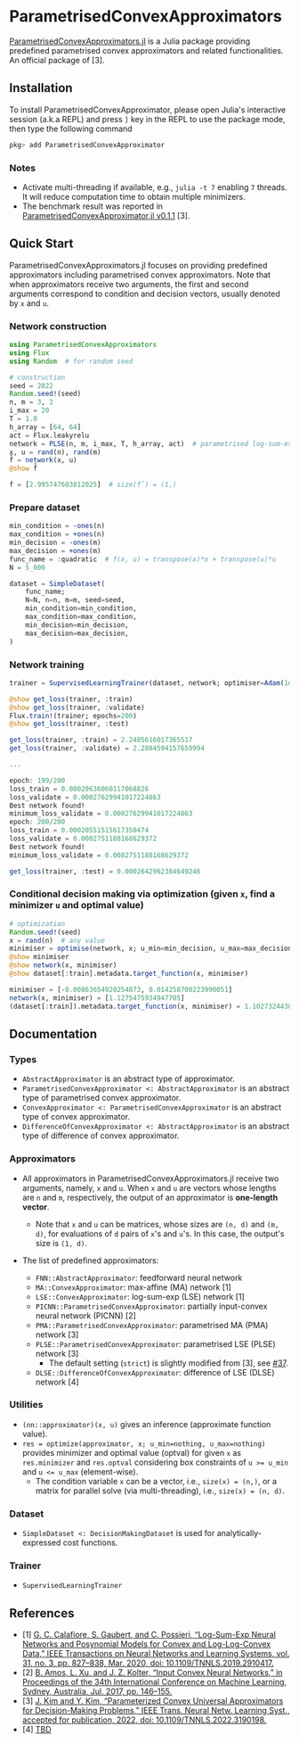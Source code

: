 # ParametrisedConvexApproximators
[ParametrisedConvexApproximators.jl](https://github.com/JinraeKim/ParametrisedConvexApproximators.jl)
is a Julia package providing predefined parametrised convex approximators and related functionalities.
An official package of [3].


## Installation
To install ParametrisedConvexApproximator,
please open Julia's interactive session (a.k.a REPL) and press `]` key
in the REPL to use the package mode, then type the following command

```julia
pkg> add ParametrisedConvexApproximator
```

### Notes
- Activate multi-threading if available, e.g., `julia -t 7` enabling `7` threads.
It will reduce computation time to obtain multiple minimizers.
- The benchmark result was reported in [ParametrisedConvexApproximator.jl v0.1.1](https://github.com/JinraeKim/ParametrisedConvexApproximators.jl/tree/v0.1.1) [3].

## Quick Start
ParametrisedConvexApproximators.jl focuses on providing predefined approximators
including parametrised convex approximators.
Note that when approximators receive two arguments, the first and second arguments correspond to
condition and decision vectors, usually denoted by `x` and `u`.

### Network construction
```julia
using ParametrisedConvexApproximators
using Flux
using Random  # for random seed

# construction
seed = 2022
Random.seed!(seed)
n, m = 3, 2
i_max = 20
T = 1.0
h_array = [64, 64]
act = Flux.leakyrelu
network = PLSE(n, m, i_max, T, h_array, act)  # parametrised log-sum-exp (PLSE) network
x, u = rand(n), rand(m)
f̂ = network(x, u)
@show f̂
```

```julia
f̂ = [2.995747603812025]  # size(f̂) = (1,)
```

### Prepare dataset
```julia
min_condition = -ones(n)
max_condition = +ones(n)
min_decision = -ones(m)
max_decision = +ones(m)
func_name = :quadratic  # f(x, u) = transpose(x)*x + transpose(u)*u
N = 5_000

dataset = SimpleDataset(
    func_name;
    N=N, n=n, m=m, seed=seed,
    min_condition=min_condition,
    max_condition=max_condition,
    min_decision=min_decision,
    max_decision=max_decision,
)
```

### Network training
```julia
trainer = SupervisedLearningTrainer(dataset, network; optimiser=Adam(1e-4))

@show get_loss(trainer, :train)
@show get_loss(trainer, :validate)
Flux.train!(trainer; epochs=200)
@show get_loss(trainer, :test)
```

```julia
get_loss(trainer, :train) = 2.2485616017365517
get_loss(trainer, :validate) = 2.2884594157659994

...

epoch: 199/200
loss_train = 0.00020636060117068826
loss_validate = 0.00027629941017224863
Best network found!
minimum_loss_validate = 0.00027629941017224863
epoch: 200/200
loss_train = 0.00020551515617350474
loss_validate = 0.0002751188168629372
Best network found!
minimum_loss_validate = 0.0002751188168629372

get_loss(trainer, :test) = 0.0002642962384649246
```

### Conditional decision making via optimization (given `x`, find a minimizer `u` and optimal value)
```julia
# optimization
Random.seed!(seed)
x = rand(n)  # any value
minimiser = optimise(network, x; u_min=min_decision, u_max=max_decision)  # minimsation
@show minimiser
@show network(x, minimiser)
@show dataset[:train].metadata.target_function(x, minimiser)
```

```julia
minimiser = [-0.00863654920254873, 0.014258700223990051]
network(x, minimiser) = [1.1275475934947705]
(dataset[:train]).metadata.target_function(x, minimiser) = 1.1027324438048691
```

## Documentation
### Types
- `AbstractApproximator` is an abstract type of approximator.
- `ParametrisedConvexApproximator <: AbstractApproximator` is an abstract type of parametrised convex approximator.
- `ConvexApproximator <: ParametrisedConvexApproximator` is an abstract type of convex approximator.
- `DifferenceOfConvexApproximator <: AbstractApproximator` is an abstract type of difference of convex approximator.

### Approximators
- All approximators in ParametrisedConvexApproximators.jl receive two arguments, namely, `x` and `u`.
When `x` and `u` are vectors whose lengths are `n` and `m`, respectively,
the output of an approximator is **one-length vector**.
    - Note that `x` and `u` can be matrices, whose sizes are `(n, d)` and `(m, d)`,
    for evaluations of `d` pairs of `x`'s and `u`'s.
    In this case, the output's size is `(1, d)`.

- The list of predefined approximators:
    - `FNN::AbstractApproximator`: feedforward neural network
    - `MA::ConvexApproximator`: max-affine (MA) network [1]
    - `LSE::ConvexApproximator`: log-sum-exp (LSE) network [1]
    - `PICNN::ParametrisedConvexApproximator`: partially input-convex neural network (PICNN) [2]
    - `PMA::ParametrisedConvexApproximator`: parametrised MA (PMA) network [3]
    - `PLSE::ParametrisedConvexApproximator`: parametrised LSE (PLSE) network [3]
        - The default setting (`strict`) is slightly modified from [3], see [#37](https://github.com/JinraeKim/ParametrisedConvexApproximators.jl/pull/37).
    - `DLSE::DifferenceOfConvexApproximator`: difference of LSE (DLSE) network [4]

### Utilities
- `(nn::approximator)(x, u)` gives an inference (approximate function value).
- `res = optimize(approximator, x; u_min=nothing, u_max=nothing)` provides
minimizer and optimal value (optval) for given `x` as `res.minimizer` and `res.optval`
considering box constraints of `u >= u_min` and `u <= u_max` (element-wise).
    - The condition variable `x` can be a vector, i.e., `size(x) = (n,)`,
    or a matrix for parallel solve (via multi-threading), i.e., `size(x) = (n, d)`.

### Dataset
- `SimpleDataset <: DecisionMakingDataset` is used for analytically-expressed cost functions.

### Trainer
- `SupervisedLearningTrainer`



## References
- [1] [G. C. Calafiore, S. Gaubert, and C. Possieri, “Log-Sum-Exp Neural Networks and Posynomial Models for Convex and Log-Log-Convex Data,” IEEE Transactions on Neural Networks and Learning Systems, vol. 31, no. 3, pp. 827–838, Mar. 2020, doi: 10.1109/TNNLS.2019.2910417.](https://ieeexplore.ieee.org/abstract/document/8715799?casa_token=ptHxee1NJ30AAAAA:etAIY0UkR0yg6YK7mgtEzCzHavM0d6Cos1VNzpn0cw5hbiEnFnAxNDm1rflWjDAOa-iO6xU5Lg)
- [2] [B. Amos, L. Xu, and J. Z. Kolter, “Input Convex Neural Networks,” in Proceedings of the 34th International Conference on Machine Learning, Sydney, Australia, Jul. 2017, pp. 146–155.](http://proceedings.mlr.press/v70/amos17b.html)
- [3] [J. Kim and Y. Kim, “Parameterized Convex Universal Approximators for Decision-Making Problems,” IEEE Trans. Neural Netw. Learning Syst., accepted for publication, 2022, doi: 10.1109/TNNLS.2022.3190198.](https://ieeexplore.ieee.org/document/9833537)
- [4] [TBD](https://ieeexplore.ieee.org/abstract/document/9032340)
